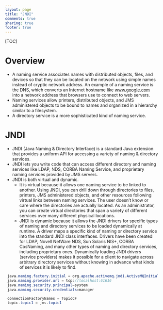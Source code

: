 ```yaml
---
layout: page
title: "JNDI"
comments: true
sharing: true
footer: true
---
```


[TOC]


# Overview

* A naming service associates names with distributed objects, files, and devices so that they can be located on the network using simple names instead of cryptic network address. An example of a naming service is the DNS, which converts an Internet hostname like www.google.com into a network address that browsers use to connect to web servers.
* Naming services allow printers, distributed objects, and JMS administered objects to be bound to names and organized in a hierarchy similar to a filesystem.
* A directory service is a more sophisticated kind of naming service.

# JNDI

* JNDI (Java Naming & Directory Interface) is a standard Java extension that provides a uniform API for accessing a variety of naming & directory services.
* JNDI lets you write code that can access different directory and naming services like LDAP, NDS, CORBA Naming Service, and proprietary naming services provided by JMS servers.
* JNDI is both virtual and dynamic. 
  * It is virtual because it allows one naming service to be linked to another. Using JNDI, you can drill down through directories to files, printers, JMS administered objects, and other resources following virtual links between naming services. The user doesn’t know or care where the directories are actually located. As an administrator, you can create virtual directories that span a variety of different services over many different physical locations.
  * JNDI is dynamic because it allows the JNDI drivers for specific types of naming and directory services to be loaded dynamically at runtime. A driver maps a specific kind of naming or directory service into the standard JNDI class interfaces. Drivers have been created for LDAP, Novell NetWare NDS, Sun Solaris NIS+, CORBA CosNaming, and many other types of naming and directory services, including proprietary ones. Dynamically loading JNDI drivers (service providers) makes it possible for a client to navigate across arbitrary directory services without knowing in advance what kinds of services it is likely to find.


``` java Sample jndi.properties
 java.naming.factory.initial = org.apache.activemq.jndi.ActiveMQInitialContextFactory
 java.naming.provider.url = tcp://localhost:61616
 java.naming.security.principal=system
 java.naming.security.credentials=manager

 connectionFactoryNames = TopicCF
 topic.topic1 = jms.topic1
 ```